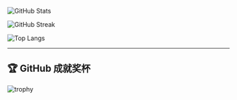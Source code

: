 

![GitHub Stats](https://github-readme-stats.vercel.app/api?username=Zzz-vov123&show_icons=true&theme=radical)

![GitHub Streak](https://github-readme-streak-stats.herokuapp.com/?user=Zzz-vov123&theme=radical)

![Top Langs](https://github-readme-stats.vercel.app/api/top-langs/?username=Zzz-vov123&layout=compact&theme=radical)

---

## 🏆 GitHub 成就奖杯

![trophy](https://github-profile-trophy.vercel.app/?username=Zzz-vov123&theme=onedark&row=1&column=6)

